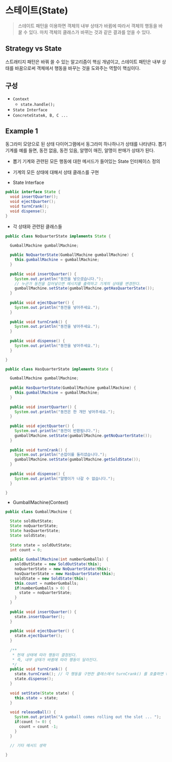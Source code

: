 # 스테이트(State)

> 스테이트 패턴을 이용하면 객체의 내부 상태가 바뀜에 따라서 객체의 행동을 바꿀 수 있다. 마치 객체의 클래스가 바뀌는 것과 같은 결과를 얻을 수 있다.

## Strategy vs State

스트래티지 패턴은 바꿔 쓸 수 있는 알고리즘이 핵심 개념이고, 스테이트 패턴은 내부 상태를 바꿈으로써 객체에서 행동을 바꾸는 것을 도와주는 역할이 핵심이다.

## 구성

- `Context`
  - `state.handle();`
- `State Interface`
- `ConcreteStateA, B, C ...`

## Example 1

동그라미 모양으로 된 상태 다이어그램에서 동그라미 하나하나가 상태를 나타낸다. 뽑기 기계를 예를 들면, 동전 없음, 동전 있음, 알맹이 매진, 알맹이 판매가 상태가 된다.

- 뽑기 기계와 관련된 모든 행동에 대한 메서드가 들어있는 State 인터페이스 정의
- 기계의 모든 상태에 대해서 상태 클래스를 구현

- State Interface

```java
public interface State {
  void insertQuarter();
  void ejectQuarter();
  void turnCrank();
  void dispense();
}
```

- 각 상태와 관련된 클래스들

```java
public class NoQuarterState implements State {

  GumballMachine gumballMachine;
  
  public NoQuarterState(GumballMachine gumballMachine) {
    this.gumballMachine = gumballMachine;
  }
  
  public void insertQuarter() {
    System.out.println("동전을 넣으셨습니다.");
    // 누군가 동전을 집어넣으면 메시지를 출력하고 기계의 상태를 변경한다.
    gumballMachine.setState(gumballMachine.getHasQuarterState());
  }
  
  public void ejectQuarter() {
    System.out.println("동전을 넣어주세요.");
  }
  
  public void turnCrank() {
    System.out.println("동전을 넣어주세요.");
  }
  
  public void dispense() {
    System.out.println("동전을 넣어주세요.");
  }

}
```

```java
public class HasQuarterState implements State {

  GumballMachine gumballMachine;
  
  public HasQuarterState(GumballMachine gumballMachine) {
    this.gumballMachine = gumballMachine;
  }
  
  public void insertQuarter() {
    System.out.println("동전은 한 개만 넣어주세요.");
  }
  
  public void ejectQuarter() {
    System.out.println("동전이 반환됩니다.");
    gumballMachine.setState(gumballMachine.getNoQuarterState());
  }
  
  public void turnCrank() {
    System.out.println("손잡이를 돌리셨습니다.");
    gumballMachine.setState(gumballMachine.getSoldState());
  }
  
  public void dispense() {
    System.out.println("알맹이가 나갈 수 없습니다.");
  }

}
```

- GumballMachine(Context)

```java
public class GumballMachine {

  State soldOutState;
  State noQuarterState;
  State hasQuarterState;
  State soldState;
  
  State state = soldOutState;
  int count = 0;
  
  public GumballMachine(int numberGumballs) {
    soldOutState = new SoldOutState(this);
    noQuarterState = new NoQuarterState(this);
    hasQuarterState = new HasQuarterState(this);
    soldState = new SoldState(this);
    this.count = numberGumballs;
    if(numberGumballs > 0) {
      state = noQuarterState;
    }
  }
  
  public void insertQuarter() {
    state.insertQuarter();
  }
  
  public void ejectQuarter() {
    state.ejectQuarter();
  }
  
  /**
   * 현재 상태에 따라 행동이 결정된다. 
   * 즉, 내부 상태가 바뀜에 따라 행동이 달라진다.
   */ 
  public void turnCrank() {
    state.turnCrank(); // 각 행동을 구현한 클래스에서 turnCrank() 를 호출하면 turnCrank() 메서드에서 상태 변경이 있을 경우, 상태가 변경된다.
    state.dispense();
  }
  
  void setState(State state) {
    this.state = state;
  }
  
  void releaseBall() {
    System.out.println("A gumball comes rolling out the slot ... ");
    if(count != 0) {
      count = count -1;
    }
  }
  
  // 기타 메서드 생략

}
```


